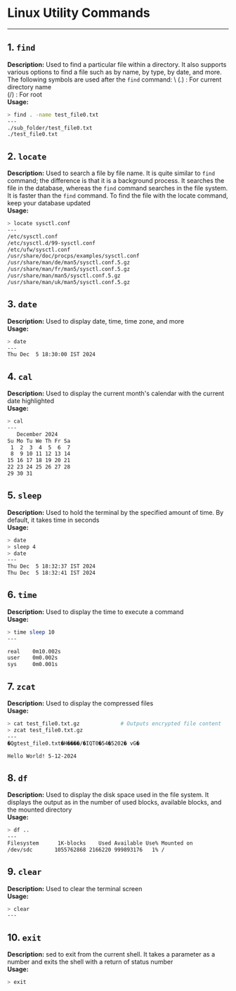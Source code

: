 # Linux Utility Commands
---

## 1. `find`
**Description:** Used to find a particular file within a directory. It also supports various options to find a file such as by name, by type, by date, and more. \
The following symbols are used after the `find` command: \ 
(.) : For current directory name \
(/) : For root \
**Usage:**
```bash
> find . -name test_file0.txt
---
./sub_folder/test_file0.txt
./test_file0.txt
```

## 2. `locate`
**Description:** Used to search a file by file name. It is quite similar to `find` command; the difference is that it is a background process. It searches the file in the database, whereas the `find` command searches in the file system. It is faster than the `find` command. To find the file with the locate command, keep your database updated \
**Usage:**
```bash
> locate sysctl.conf
---
/etc/sysctl.conf
/etc/sysctl.d/99-sysctl.conf
/etc/ufw/sysctl.conf
/usr/share/doc/procps/examples/sysctl.conf
/usr/share/man/de/man5/sysctl.conf.5.gz
/usr/share/man/fr/man5/sysctl.conf.5.gz
/usr/share/man/man5/sysctl.conf.5.gz
/usr/share/man/uk/man5/sysctl.conf.5.gz
```

## 3. `date`
**Description:** Used to display date, time, time zone, and more \
**Usage:**
```bash
> date
---
Thu Dec  5 18:30:00 IST 2024
```

## 4. `cal`
**Description:** Used to display the current month's calendar with the current date highlighted \
**Usage:**
```bash
> cal
---
   December 2024
Su Mo Tu We Th Fr Sa
 1  2  3  4  5  6  7
 8  9 10 11 12 13 14
15 16 17 18 19 20 21
22 23 24 25 26 27 28
29 30 31

```

## 5. `sleep`
**Description:** Used to hold the terminal by the specified amount of time. By default, it takes time in seconds \
**Usage:**
```bash
> date
> sleep 4
> date
---
Thu Dec  5 18:32:37 IST 2024
Thu Dec  5 18:32:41 IST 2024
```

## 6. `time`
**Description:** Used to display the time to execute a command \
**Usage:**
```bash
> time sleep 10
---

real    0m10.002s
user    0m0.002s
sys     0m0.001s
```

## 7. `zcat`
**Description:** Used to display the compressed files \
**Usage:**
```bash
> cat test_file0.txt.gz             # Outputs encrypted file content
> zcat test_file0.txt.gz
---
�Qgtest_file0.txt�H����/�IQT0�54�5202� vG�

Hello World! 5-12-2024
```

## 8. `df`
**Description:** Used to display the disk space used in the file system. It displays the output as in the number of used blocks, available blocks, and the mounted directory \
**Usage:**
```bash
> df ..
---
Filesystem      1K-blocks    Used Available Use% Mounted on
/dev/sdc       1055762868 2166220 999893176   1% /
```

## 9. `clear`
**Description:** Used to clear the terminal screen \
**Usage:**
```bash
> clear
---

```

## 10. `exit`
**Description:** sed to exit from the current shell. It takes a parameter as a number and exits the shell with a return of status number \
**Usage:**
```bash
> exit
